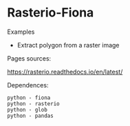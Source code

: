 # Rasterio-Fiona
Examples 

* Extract polygon from a raster image


Pages sources:

 https://rasterio.readthedocs.io/en/latest/


Dependences:

    python - fiona
    python - rasterio
    python - glob
    python - pandas


